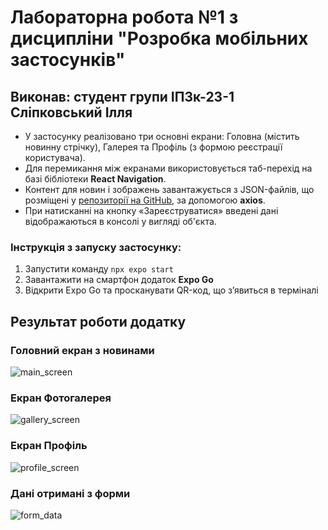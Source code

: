# Лабораторна робота №1 з дисципліни "Розробка мобільних застосунків"

## Виконав: студент групи ІПЗк-23-1 Сліпковський Ілля

* У застосунку реалізовано три основні екрани: Головна (містить новинну стрічку), Галерея та Профіль (з формою реєстрації користувача).
* Для перемикання між екранами використовується таб-перехід на базі бібліотеки **React Navigation**.
* Контент для новин і зображень завантажується з JSON-файлів, що розміщені у [репозиторії на GitHub](https://github.com/Slipkovskyi/MobileDataLab1RN2025), за допомогою **axios**.
* При натисканні на кнопку «Зареєструватися» введені дані відображаються в консолі у вигляді об'єкта.

### Інструкція з запуску застосунку:

1. Запустити команду `npx expo start`
2. Завантажити на смартфон додаток **Expo Go**
3. Відкрити Expo Go та просканувати QR-код, що з’явиться в терміналі

## Результат роботи додатку
### Головний екран з новинами
![main_screen](assets/images/main_screen.png)

### Екран Фотогалерея
![gallery_screen](assets/images/gallery_screen.png)

### Екран Профіль
![profile_screen](assets/images/profile_screen.png)

### Дані отримані з форми
![form_data](assets/images/form_data.png)
